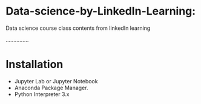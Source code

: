 # Data-science-by-LinkedIn-Learning:

Data science course class contents from linkedIn learning

...............

# Installation
* Jupyter Lab or Jupyter Notebook
* Anaconda Package Manager.
* Python Interpreter 3.x

